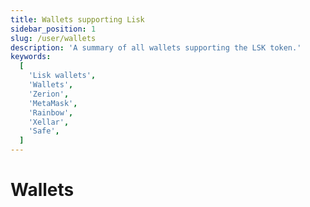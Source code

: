 ```yaml
---
title: Wallets supporting Lisk
sidebar_position: 1
slug: /user/wallets
description: 'A summary of all wallets supporting the LSK token.'
keywords:
  [
    'Lisk wallets',
    'Wallets',
    'Zerion',
    'MetaMask',
    'Rainbow',
    'Xellar',
    'Safe',
  ]
---
```


# Wallets